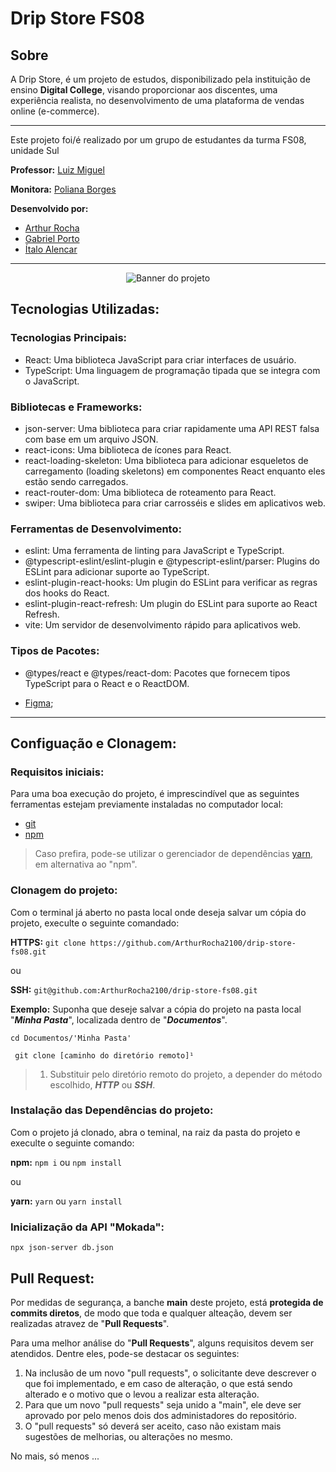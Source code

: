 # Drip Store FS08

## Sobre

A Drip Store, é um projeto de estudos, disponibilizado pela instituição de ensino **Digital College**, visando proporcionar aos discentes, uma experiência realista, no desenvolvimento de uma  plataforma de vendas online (e-commerce).

---
Este projeto foi/é realizado por um grupo de estudantes da turma FS08, unidade Sul

**Professor:** [Luiz Miguel](https://www.linkedin.com/in/devluismiguel/) 

**Monitora:** [Poliana Borges](https://www.linkedin.com/in/borges-poliana/)

**Desenvolvido por:**
* [Arthur Rocha](https://www.linkedin.com/in/arthur-rocha-5a052221b/)
* [Gabriel Porto](https://www.linkedin.com/in/devgarb-fs/)
* [Ítalo Alencar](https://www.linkedin.com/in/alencarfbitalo/)
---
<p align="center">
   <img src="https://github.com/ArthurRocha2100/drip-store-fs08/assets/94405748/f1857fe0-5fc2-475c-afe2-b7ca7c2dd1a0" alt="Banner do projeto">
<p align="center">

## Tecnologias Utilizadas:

### Tecnologias Principais:

* React: Uma biblioteca JavaScript para criar interfaces de usuário.
* TypeScript: Uma linguagem de programação tipada que se integra com o JavaScript.

### Bibliotecas e Frameworks:
* json-server: Uma biblioteca para criar rapidamente uma API REST falsa com base em um arquivo JSON.
* react-icons: Uma biblioteca de ícones para React.
* react-loading-skeleton: Uma biblioteca para adicionar esqueletos de carregamento (loading skeletons) em componentes React enquanto eles estão sendo carregados.
* react-router-dom: Uma biblioteca de roteamento para React.
* swiper: Uma biblioteca para criar carrosséis e slides em aplicativos web.

### Ferramentas de Desenvolvimento:
* eslint: Uma ferramenta de linting para JavaScript e TypeScript.
* @typescript-eslint/eslint-plugin e @typescript-eslint/parser: Plugins do ESLint para adicionar suporte ao TypeScript.
* eslint-plugin-react-hooks: Um plugin do ESLint para verificar as regras dos hooks do React.
* eslint-plugin-react-refresh: Um plugin do ESLint para suporte ao React Refresh.
* vite: Um servidor de desenvolvimento rápido para aplicativos web.

### Tipos de Pacotes:
* @types/react e @types/react-dom: Pacotes que fornecem tipos TypeScript para o React e o ReactDOM.

* [Figma](https://www.figma.com/file/cfb4F7ZXMFQmvmTn3PKI4z/DRIP-STORE---DIGITAL-COLLEGE?type=design&node-id=101-2&mode=design&t=UfPtESK8JjZ1R91F-0);


---
## Configuação e Clonagem:

### Requisitos iniciais:
Para uma boa execução do projeto, é imprescindível que as seguintes ferramentas estejam previamente instaladas no computador local:
* [git](https://git-scm.com/downloads)
* [npm](https://docs.npmjs.com/downloading-and-installing-node-js-and-npm)
> Caso prefira, pode-se utilizar o gerenciador de dependências [yarn](https://classic.yarnpkg.com/lang/en/docs/install/#debian-stable), em alternativa ao "npm".

### Clonagem do projeto:
Com o terminal já aberto no pasta local onde deseja salvar um cópia do projeto, execulte o seguinte comandado:

**HTTPS:** ```git clone https://github.com/ArthurRocha2100/drip-store-fs08.git```

ou

**SSH:** ```git@github.com:ArthurRocha2100/drip-store-fs08.git```

**Exemplo:**
Suponha que deseje salvar a cópia do projeto na pasta local "***Minha Pasta***", localizada dentro de "***Documentos***".

```cd Documentos/'Minha Pasta'```

``` git clone [caminho do diretório remoto]¹```

> 1. Substituir pelo diretório remoto do projeto, a depender do método escolhido, ***HTTP*** ou ***SSH***.

### Instalação das Dependências do projeto:

Com o projeto já clonado, abra o teminal, na raiz da pasta do projeto e execulte o seguinte comando:

**npm:** ```npm i``` ou ```npm install```

ou

**yarn:** ```yarn``` ou ```yarn install```

### Inicialização da API "Mokada":

```npx json-server db.json```

## Pull Request:
Por medidas de segurança, a banche **main** deste projeto, está **protegida de commits diretos**, de modo que toda e qualquer alteação, devem ser realizadas atravez de "**Pull Requests**".

Para uma melhor análise do "**Pull  Requests**", alguns requisitos devem ser atendidos. Dentre eles, pode-se destacar os seguintes:

1. Na inclusão de um novo "pull requests", o solicitante deve descrever o que foi implementado, e em caso de alteração, o que está sendo alterado e o motivo que o levou a realizar esta alteração.
2. Para que um novo "pull requests" seja unido a "main", ele deve ser aprovado por pelo menos dois dos administadores do repositório.
3. O "pull requests" só deverá ser aceito, caso não existam mais sugestões de melhorias, ou alterações no mesmo.

No mais, só menos ...

